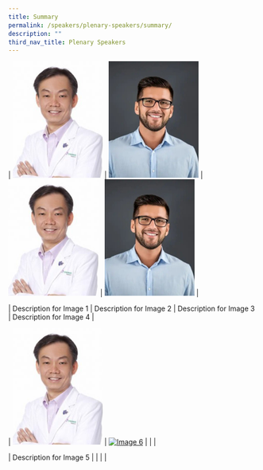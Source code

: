 ```yaml
---
title: Summary
permalink: /speakers/plenary-speakers/summary/
description: ""
third_nav_title: Plenary Speakers
---
```

| [![Image 1](/images/Phy-Ho-Wee-Kok-315x300-c-default%201.png)](/speakers/plenary-speakers/speaker-1/) | [![Image 2](/images/my-passport-photo%201.png)](/speakers/plenary-speakers/speaker-2/) | [![Image 3](/images/Phy-Ho-Wee-Kok-315x300-c-default%201.png)](/speakers/plenary-speakers/speaker-3/) | [![Image 4](/images/my-passport-photo%201.png)](/speakers/plenary-speakers/speaker-4/) |

| Description for Image 1 | Description for Image 2 | Description for Image 3 | Description for Image 4 |


| [![Image 5](/images/Phy-Ho-Wee-Kok-315x300-c-default%201.png)](link5) | [![Image 6](image6.png)](link6) |  |  |

| Description for Image 5 |  |  |  |